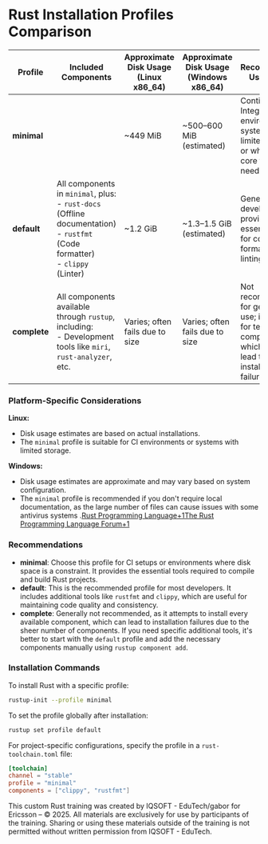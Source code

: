 # Rust Installation Profiles Comparison

| Profile      | Included Components                                                                                                                | Approximate Disk Usage (Linux x86\_64) | Approximate Disk Usage (Windows x86\_64) | Recommended Use Cases                                                                                          |                            |
| ------------ | ---------------------------------------------------------------------------------------------------------------------------------- | -------------------------------------- | ---------------------------------------- | -------------------------------------------------------------------------------------------------------------- | -------------------------- |
| **minimal**  |                                                                                                                                    | \~449 MiB                              | \~500–600 MiB (estimated)                | Continuous Integration (CI) environments, systems with limited storage, or when only core tools are needed.    |                            |
| **default**  | All components in `minimal`, plus:<br>- `rust-docs` (Offline documentation)<br>- `rustfmt` (Code formatter)<br>- `clippy` (Linter) | \~1.2 GiB                              | \~1.3–1.5 GiB (estimated)                | General development, providing essential tools for code formatting and linting.                                |                            |
| **complete** | All components available through `rustup`, including:<br>- Development tools like `miri`, `rust-analyzer`, etc.                    | Varies; often fails due to size        | Varies; often fails due to size          | Not recommended for general use; intended for testing all components, which may lead to installation failures. |  |

### Platform-Specific Considerations

**Linux:**

-   Disk usage estimates are based on actual installations.
-   The `minimal` profile is suitable for CI environments or systems with limited storage.


**Windows:**

-   Disk usage estimates are approximate and may vary based on system configuration.
-   The `minimal` profile is recommended if you don't require local documentation, as the large number of files can cause issues with some antivirus systems .[Rust Programming Language+1The Rust Programming Language Forum+1](https://rust-lang.github.io/rustup/concepts/profiles.html?utm_source=chatgpt.com)


### Recommendations

-   **minimal**: Choose this profile for CI setups or environments where disk space is a constraint. It provides the essential tools required to compile and build Rust projects.
-   **default**: This is the recommended profile for most developers. It includes additional tools like `rustfmt` and `clippy`, which are useful for maintaining code quality and consistency.
-   **complete**: Generally not recommended, as it attempts to install every available component, which can lead to installation failures due to the sheer number of components. If you need specific additional tools, it's better to start with the `default` profile and add the necessary components manually using `rustup component add`.


### Installation Commands

To install Rust with a specific profile:

```bash
rustup-init --profile minimal
```

To set the profile globally after installation:

```bash
rustup set profile default
```

For project-specific configurations, specify the profile in a `rust-toolchain.toml` file:

```toml
[toolchain]
channel = "stable"
profile = "minimal"
components = ["clippy", "rustfmt"]
```

This custom Rust training was created by IQSOFT - EduTech/gabor for Ericsson – © 2025. 
All materials are exclusively for use by participants of the training. Sharing or using these materials outside of the training is not permitted without written permission from IQSOFT - EduTech.